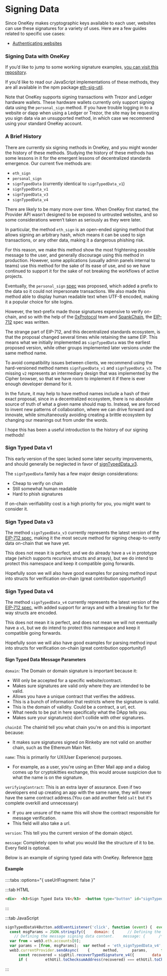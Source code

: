 # Signing Data

Since OneKey makes cryptographic keys available to each user, websites can use these signatures for a variety of uses. Here are a few guides related to specific use cases:

* [Authenticating websites](https://medium.com/hackernoon/writing-for-blockchain-wallet-signature-request-messages-6ede721160d5)

### Signing Data with OneKey <a href="#signing-data-with-onekey" id="signing-data-with-onekey"></a>

If you’d like to jump to some working signature examples, [you can visit this repository](https://github.com/danfinlay/js-eth-personal-sign-examples).

If you’d like to read our JavaScript implementations of these methods, they are all available in the npm package [eth-sig-util](https://github.com/onekeyhq/eth-sig-util).

Note that OneKey supports signing transactions with Trezor and Ledger hardware wallets. These hardware wallets currently only support signing data using the `personal_sign` method. If you have trouble logging in to a website or dapp when using a Ledger or Trezor, the site may be requesting you sign data via an unsupported method, in which case we recommend using your standard OneKey account.

### A Brief History <a href="#a-brief-history" id="a-brief-history"></a>

There are currently six signing methods in OneKey, and you might wonder the history of these methods. Studying the history of these methods has some lessons in it for the emergent lessons of decentralized standards emergence. Our current five methods are:

* `eth_sign`
* `personal_sign`
* `signTypedData` (currently identical to `signTypedData_v1`)
* `signTypedData_v1`
* `signTypedData_v3`
* `signTypedData_v4`

There are likely to be many more over time. When OneKey first started, the Provider API wasn’t designed to be exposed to untrusted websites, and so some considerations weren’t taken as seriously as they were later.

In particular, the method `eth_sign` is an open-ended signing method that allows signing an arbitrary hash, which means it can be used to sign transactions, or any other data, making it a dangerous phishing risk.

For this reason, we make this method show the most frightening possible message to the user, and generally discourage using this method in production. However, some applications (usually admin panels internal to teams) use this method for the sake of its ease of use, and so we have continued to support it for the sake of not breaking the workflows of active projects.

Eventually, the `personal_sign` [spec](https://github.com/ethereum/go-ethereum/pull/2940) was proposed, which added a prefix to the data so it could not impersonate transactions. We also made this method able to display human readable text when UTF-8 encoded, making it a popular choice for site logins.

However, the text-prefix made those signatures expensive to verify on-chain, and so with the help of the [0xProtocol](https://0x.org/) team and [SpankChain](https://spankchain.com/), the [EIP-712](https://eips.ethereum.org/EIPS/eip-712) spec was written.

The strange part of EIP-712, and this decentralized standards ecosystem, is that the proposal changed several times while retaining the same EIP. This means what we initially implemented as `signTypedData` was the earliest proposed version, while other groups implemented later versions under the same method name.

To avoid compatibility issues between clients, we recommend using the hard-versioned method names `signTypedData_v1` and `signTypedData_v3`. The missing `v2` represents an intermediary design that was implemented by the Cipher browser, so that we have room to implement it if there is ever enough developer demand for it.

In the future, it may help to have method names include a hash of their exact proposal, since in a decentralized ecosystem, there is no absolute source of truth of what a given name should map to. Instead, we are forced to invent new patterns of collaboration, where we can drive forward and innovate, while simultaneously avoiding creating a brittle ecosystem by changing our meanings out from under the words.

I hope this has been a useful introduction to the history of our signing methods!

### Sign Typed Data v1 <a href="#sign-typed-data-v1" id="sign-typed-data-v1"></a>

This early version of the spec lacked some later security improvements, and should generally be neglected in favor of [signTypedData\_v3](signing-data.md).

The `signTypedData` family has a few major design considerations:

* Cheap to verify on chain
* Still somewhat human readable
* Hard to phish signatures

If on-chain verifiability cost is a high priority for you, you might want to consider it.

### Sign Typed Data v3 <a href="#sign-typed-data-v3" id="sign-typed-data-v3"></a>

The method `signTypedData_v3` currently represents the latest version of the [EIP-712 spec](https://eips.ethereum.org/EIPS/eip-712), making it the most secure method for signing cheap-to-verify data on-chain that we have yet.

This does not mean it is perfect, and we do already have a `v4` in prototype stage (which supports recursive structs and arrays), but we do intend to protect this namespace and keep it compatible going forwards.

Hopefully soon we will also have good examples for parsing method input into structs for verification on-chain (great contribution opportunity!)

### Sign Typed Data v4 <a href="#sign-typed-data-v4" id="sign-typed-data-v4"></a>

The method `signTypedData_v4` currently represents the latest version of the [EIP-712 spec](https://eips.ethereum.org/EIPS/eip-712), with added support for arrays and with a breaking fix for the way structs are encoded.

This does not mean it is perfect, and does not mean we will not eventually have a `v5`, but we do intend to protect this namespace and keep it compatible going forwards.

Hopefully soon we will also have good examples for parsing method input into structs for verification on-chain (great contribution opportunity!)

#### Sign Typed Data Message Parameters <a href="#sign-typed-data-message-parameters" id="sign-typed-data-message-parameters"></a>

`domain`: The Domain or domain signature is important because it:

* Will only be accepted for a specific website/contract.
* Makes sure signatures are valid only where they are intended to be valid.
* Allows you have a unique contract that verifies the address.
* This is a bunch of information that restricts where the signature is valid.
* This is the domain of validity. Could be a contract, a url, ect.
* What needs to be put in here specifically what the DApp tells you.
* Makes sure your signature(s) don't collide with other signatures.

`chainId`: The chainId tell you what chain you're on and this is important because:

* It makes sure signatures signed on Rinkeby are not valid on another chain, such as the Ethereum Main Net.

`name`: This is primarily for UX(User Experience) purposes.

* For example, as a user, you're using an Ether Mail app and a dialog comes up for cryptokitties exchange, this would arouse suspicion due to what the name is on the signature.

`verifyingContract`: This is an extra layer of assurance. Even if two developers end up creating an app with the same name, they will never have the same contract address.(You can add another field `salt` but it's complete overkill and unnecessary)

* If you are unsure of the name this will show the contract responsible for message verification.
* This field will also take a url.

`version`: This tell you the current version of the domain object.

`message`: Completely open to what you would like the structure of it to be. Every field is optional.

Below is an example of signing typed data with OneKey. Reference [here](https://github.com/danfinlay/js-eth-personal-sign-examples)

#### Example <a href="#example" id="example"></a>

::::tabs :options="{ useUrlFragment: false }"

:::tab HTML

```html
<div>  <h3>Sign Typed Data V4</h3>  <button type="button" id="signTypedDataV4Button">sign typed data v4</button></div>
```

:::

:::tab JavaScript

```javascript
signTypedDataV4Button.addEventListener('click', function (event) {  event.preventDefault();
  const msgParams = JSON.stringify({    domain: {      // Defining the chain aka Rinkeby testnet or Ethereum Main Net      chainId: 1,      // Give a user friendly name to the specific contract you are signing for.      name: 'Ether Mail',      // If name isn't enough add verifying contract to make sure you are establishing contracts with the proper entity      verifyingContract: '0xCcCCccccCCCCcCCCCCCcCcCccCcCCCcCcccccccC',      // Just let's you know the latest version. Definitely make sure the field name is correct.      version: '1',    },
    // Defining the message signing data content.    message: {      /*       - Anything you want. Just a JSON Blob that encodes the data you want to send       - No required fields       - This is DApp Specific       - Be as explicit as possible when building out the message schema.      */      contents: 'Hello, Bob!',      attachedMoneyInEth: 4.2,      from: {        name: 'Cow',        wallets: [          '0xCD2a3d9F938E13CD947Ec05AbC7FE734Df8DD826',          '0xDeaDbeefdEAdbeefdEadbEEFdeadbeEFdEaDbeeF',        ],      },      to: [        {          name: 'Bob',          wallets: [            '0xbBbBBBBbbBBBbbbBbbBbbbbBBbBbbbbBbBbbBBbB',            '0xB0BdaBea57B0BDABeA57b0bdABEA57b0BDabEa57',            '0xB0B0b0b0b0b0B000000000000000000000000000',          ],        },      ],    },    // Refers to the keys of the *types* object below.    primaryType: 'Mail',    types: {      // TODO: Clarify if EIP712Domain refers to the domain the contract is hosted on      EIP712Domain: [        { name: 'name', type: 'string' },        { name: 'version', type: 'string' },        { name: 'chainId', type: 'uint256' },        { name: 'verifyingContract', type: 'address' },      ],      // Not an EIP712Domain definition      Group: [        { name: 'name', type: 'string' },        { name: 'members', type: 'Person[]' },      ],      // Refer to PrimaryType      Mail: [        { name: 'from', type: 'Person' },        { name: 'to', type: 'Person[]' },        { name: 'contents', type: 'string' },      ],      // Not an EIP712Domain definition      Person: [        { name: 'name', type: 'string' },        { name: 'wallets', type: 'address[]' },      ],    },  });
  var from = web3.eth.accounts[0];
  var params = [from, msgParams];  var method = 'eth_signTypedData_v4';
  web3.currentProvider.sendAsync(    {      method,      params,      from,    },    function (err, result) {      if (err) return console.dir(err);      if (result.error) {        alert(result.error.message);      }      if (result.error) return console.error('ERROR', result);      console.log('TYPED SIGNED:' + JSON.stringify(result.result));
      const recovered = sigUtil.recoverTypedSignature_v4({        data: JSON.parse(msgParams),        sig: result.result,      });
      if (        ethUtil.toChecksumAddress(recovered) === ethUtil.toChecksumAddress(from)      ) {        alert('Successfully recovered signer as ' + from);      } else {        alert(          'Failed to verify signer when comparing ' + result + ' to ' + from        );      }    }  );});
```

:::
